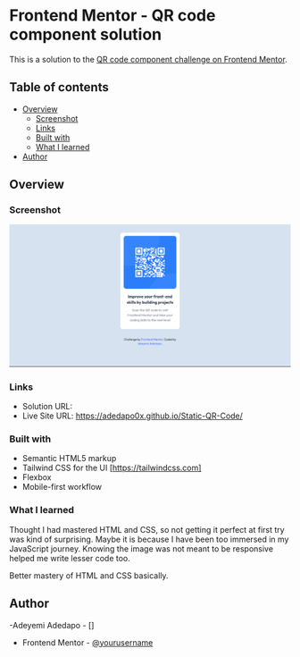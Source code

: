 # Frontend Mentor - QR code component solution

This is a solution to the [QR code component challenge on Frontend Mentor](https://www.frontendmentor.io/challenges/qr-code-component-iux_sIO_H). 

## Table of contents

- [Overview](#overview)
  - [Screenshot](#screenshot)
  - [Links](#links)
  - [Built with](#built-with)
  - [What I learned](#what-i-learned)
- [Author](#author)


## Overview

### Screenshot

![](./images/DesktopViewScreenshot.png)

### Links

- Solution URL: 
- Live Site URL: https://adedapo0x.github.io/Static-QR-Code/


### Built with

- Semantic HTML5 markup
- Tailwind CSS for the UI [https://tailwindcss.com]
- Flexbox
- Mobile-first workflow

### What I learned

Thought I had mastered HTML and CSS, so not getting it perfect at first try was kind of surprising. Maybe it is because I have been too immersed in my JavaScript journey. Knowing the image was not meant to be responsive helped me write lesser code too.

Better mastery of HTML and CSS basically.

## Author

-Adeyemi Adedapo - []
- Frontend Mentor - [@yourusername](https://www.frontendmentor.io/profile/yourusername)

